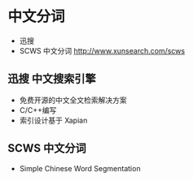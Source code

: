 # 中文分词
* 迅搜
* SCWS 中文分词 http://www.xunsearch.com/scws



## 迅搜 中文搜索引擎
* 免费开源的中文全文检索解决方案
* C/C++编写
* 索引设计基于 Xapian




## SCWS 中文分词
* Simple Chinese Word Segmentation